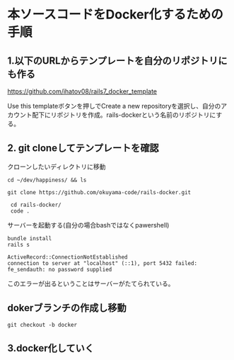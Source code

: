 # 本ソースコードをDocker化するための手順

## 1.以下のURLからテンプレートを自分のリポジトリにも作る
https://github.com/ihatov08/rails7_docker_template

Use this templateボタンを押しでCreate a new repositoryを選択し、自分のアカウント配下にリポジトリを作成。rails-dockerという名前のリポジトリにする。

## 2. git cloneしてテンプレートを確認
クローンしたいディレクトリに移動
```
cd ~/dev/happiness/ && ls
```
```
git clone https://github.com/okuyama-code/rails-docker.git
```
```
 cd rails-docker/
 code .
```
サーバーを起動する(自分の場合bashではなくpawershell)
```
bundle install
rails s
```
```
ActiveRecord::ConnectionNotEstablished
connection to server at "localhost" (::1), port 5432 failed: fe_sendauth: no password supplied
```
このエラーが出るということはサーバーがたてられている。

## dokerブランチの作成し移動
```
git checkout -b docker
```
## 3.docker化していく

